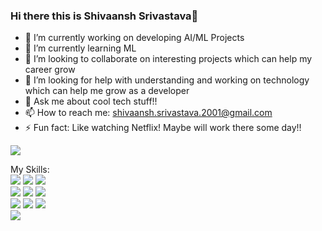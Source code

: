 ### Hi there this is Shivaansh Srivastava👋
- 🔭 I’m currently working on developing AI/ML Projects
- 🌱 I’m currently learning ML
- 👯 I’m looking to collaborate on interesting projects which can help my career grow
- 🤔 I’m looking for help with understanding and working on technology which can help me grow as a developer 
- 💬 Ask me about cool tech stuff!!
- 📫 How to reach me: shivaansh.srivastava.2001@gmail.com
- ⚡ Fun fact: Like watching Netflix! Maybe will work there some day!!

<img src="https://github-readme-stats.vercel.app/api?username=Shivaansh-Srivastava&&show_icons=true&title_color=ffffff&icon_color=bb2acf&text_color=daf7dc&bg_color=151515" >

My Skills:
<br>
<img src="https://img.shields.io/badge/C%23-239120?style=for-the-badge&logo=c-sharp&logoColor=white" >
<img src="https://img.shields.io/badge/Python-3776AB?style=for-the-badge&logo=python&logoColor=white" >
<img src="https://img.shields.io/badge/HTML5-E34F26?style=for-the-badge&logo=html5&logoColor=white" >
<br>
<img src="https://img.shields.io/badge/CSS3-1572B6?style=for-the-badge&logo=css3&logoColor=white" >
<img src="https://img.shields.io/badge/.NET-5C2D91?style=for-the-badge&logo=.net&logoColor=white" >
<img src="https://img.shields.io/badge/JavaScript-F7DF1E?style=for-the-badge&logo=javascript&logoColor=black" >
<br>
<img src="https://img.shields.io/badge/React-20232A?style=for-the-badge&logo=react&logoColor=61DAFB" >
<img src="https://img.shields.io/badge/C%2B%2B-00599C?style=for-the-badge&logo=c%2B%2B&logoColor=white" >
<img src="https://img.shields.io/badge/C-00599C?style=for-the-badge&logo=c&logoColor=white" >
<br>
<img src="https://img.shields.io/badge/Java-ED8B00?style=for-the-badge&logo=java&logoColor=white" >
